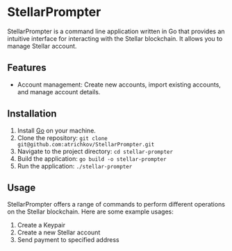 # StellarPrompter

StellarPrompter is a command line application written in Go that provides an intuitive interface for interacting with the Stellar blockchain. It allows you to manage Stellar account.

## Features

- Account management: Create new accounts, import existing accounts, and manage account details.

## Installation

1. Install [Go](https://golang.org) on your machine.
2. Clone the repository: `git clone git@github.com:atrichkov/StellarPrompter.git`
3. Navigate to the project directory: `cd stellar-prompter`
4. Build the application: `go build -o stellar-prompter`
5. Run the application: `./stellar-prompter`

## Usage

StellarPrompter offers a range of commands to perform different operations on the Stellar blockchain. Here are some example usages:

1. Create a Keypair
2. Create a new Stellar account
3. Send payment to specified address

